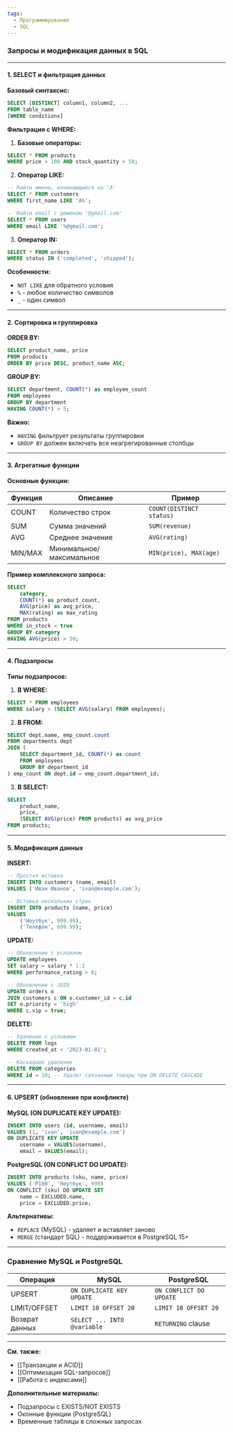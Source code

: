 ```yaml
---
tags:
  - Программирование
  - SQL
---
```

### **Запросы и модификация данных в SQL**

---

#### **1. SELECT и фильтрация данных**

**Базовый синтаксис:**
```sql
SELECT [DISTINCT] column1, column2, ...
FROM table_name
[WHERE conditions]
```

**Фильтрация с WHERE:**

1. **Базовые операторы:**
```sql
SELECT * FROM products 
WHERE price > 100 AND stock_quantity < 50;
```

2. **Оператор LIKE:**
```sql
-- Найти имена, начинающиеся на 'A'
SELECT * FROM customers 
WHERE first_name LIKE 'A%';

-- Найти email с доменом '@gmail.com'
SELECT * FROM users 
WHERE email LIKE '%@gmail.com';
```

3. **Оператор IN:**
```sql
SELECT * FROM orders 
WHERE status IN ('completed', 'shipped');
```

**Особенности:**
- `NOT LIKE` для обратного условия
- `%` - любое количество символов
- `_` - один символ

---

#### **2. Сортировка и группировка**

**ORDER BY:**
```sql
SELECT product_name, price 
FROM products
ORDER BY price DESC, product_name ASC;
```

**GROUP BY:**
```sql
SELECT department, COUNT(*) as employee_count
FROM employees
GROUP BY department
HAVING COUNT(*) > 5;
```

**Важно:**
- `HAVING` фильтрует результаты группировки
- `GROUP BY` должен включать все неагрегированные столбцы

---

#### **3. Агрегатные функции**

**Основные функции:**

| Функция | Описание                | Пример                     |
|---------|-------------------------|----------------------------|
| COUNT   | Количество строк        | `COUNT(DISTINCT status)`   |
| SUM     | Сумма значений          | `SUM(revenue)`             |
| AVG     | Среднее значение        | `AVG(rating)`              |
| MIN/MAX | Минимальное/максимальное | `MIN(price), MAX(age)`    |

**Пример комплексного запроса:**
```sql
SELECT 
    category,
    COUNT(*) as product_count,
    AVG(price) as avg_price,
    MAX(rating) as max_rating
FROM products
WHERE in_stock = true
GROUP BY category
HAVING AVG(price) > 50;
```

---

#### **4. Подзапросы**

**Типы подзапросов:**

1. **В WHERE:**
```sql
SELECT * FROM employees
WHERE salary > (SELECT AVG(salary) FROM employees);
```

2. **В FROM:**
```sql
SELECT dept.name, emp_count.count
FROM departments dept
JOIN (
    SELECT department_id, COUNT(*) as count
    FROM employees
    GROUP BY department_id
) emp_count ON dept.id = emp_count.department_id;
```

3. **В SELECT:**
```sql
SELECT 
    product_name,
    price,
    (SELECT AVG(price) FROM products) as avg_price
FROM products;
```

---

#### **5. Модификация данных**

**INSERT:**
```sql
-- Простая вставка
INSERT INTO customers (name, email)
VALUES ('Иван Иванов', 'ivan@example.com');

-- Вставка нескольких строк
INSERT INTO products (name, price)
VALUES 
    ('Ноутбук', 999.99),
    ('Телефон', 699.99);
```

**UPDATE:**
```sql
-- Обновление с условием
UPDATE employees
SET salary = salary * 1.1
WHERE performance_rating > 8;

-- Обновление с JOIN
UPDATE orders o
JOIN customers c ON o.customer_id = c.id
SET o.priority = 'high'
WHERE c.vip = true;
```

**DELETE:**
```sql
-- Удаление с условием
DELETE FROM logs
WHERE created_at < '2023-01-01';

-- Каскадное удаление
DELETE FROM categories
WHERE id = 10; -- Удалит связанные товары при ON DELETE CASCADE
```

---

#### **6. UPSERT (обновление при конфликте)**

**MySQL (ON DUPLICATE KEY UPDATE):**
```sql
INSERT INTO users (id, username, email)
VALUES (1, 'ivan', 'ivan@example.com')
ON DUPLICATE KEY UPDATE 
    username = VALUES(username),
    email = VALUES(email);
```

**PostgreSQL (ON CONFLICT DO UPDATE):**
```sql
INSERT INTO products (sku, name, price)
VALUES ('P100', 'Ноутбук', 999)
ON CONFLICT (sku) DO UPDATE SET
    name = EXCLUDED.name,
    price = EXCLUDED.price;
```

**Альтернативы:**
- `REPLACE` (MySQL) - удаляет и вставляет заново
- `MERGE` (стандарт SQL) - поддерживается в PostgreSQL 15+

---

### **Сравнение MySQL и PostgreSQL**

| Операция       | MySQL                          | PostgreSQL                   |
|----------------|--------------------------------|------------------------------|
| UPSERT         | `ON DUPLICATE KEY UPDATE`      | `ON CONFLICT DO UPDATE`      |
| LIMIT/OFFSET   | `LIMIT 10 OFFSET 20`           | `LIMIT 10 OFFSET 20`         |
| Возврат данных | `SELECT ... INTO @variable`    | `RETURNING` clause           |

---

**См. также:**  
- [[Транзакции и ACID]]  
- [[Оптимизация SQL-запросов]]  
- [[Работа с индексами]]  

**Дополнительные материалы:**  
- Подзапросы с EXISTS/NOT EXISTS  
- Оконные функции (PostgreSQL)  
- Временные таблицы в сложных запросах